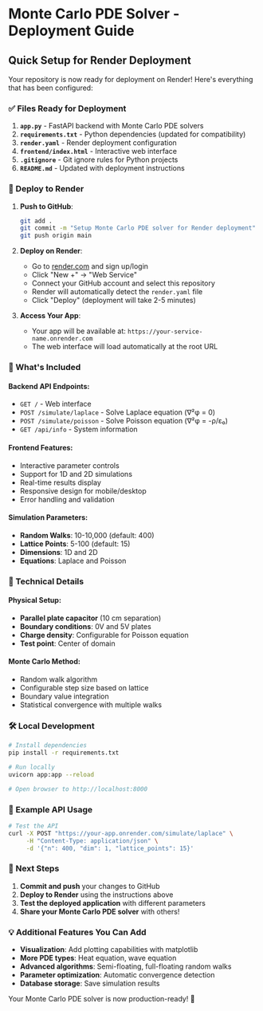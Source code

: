 # Monte Carlo PDE Solver - Deployment Guide

## Quick Setup for Render Deployment

Your repository is now ready for deployment on Render! Here's everything that has been configured:

### ✅ Files Ready for Deployment

1. **`app.py`** - FastAPI backend with Monte Carlo PDE solvers
2. **`requirements.txt`** - Python dependencies (updated for compatibility)
3. **`render.yaml`** - Render deployment configuration
4. **`frontend/index.html`** - Interactive web interface
5. **`.gitignore`** - Git ignore rules for Python projects
6. **`README.md`** - Updated with deployment instructions

### 🚀 Deploy to Render

1. **Push to GitHub**:
   ```bash
   git add .
   git commit -m "Setup Monte Carlo PDE solver for Render deployment"
   git push origin main
   ```

2. **Deploy on Render**:
   - Go to [render.com](https://render.com) and sign up/login
   - Click "New +" → "Web Service"
   - Connect your GitHub account and select this repository
   - Render will automatically detect the `render.yaml` file
   - Click "Deploy" (deployment will take 2-5 minutes)

3. **Access Your App**:
   - Your app will be available at: `https://your-service-name.onrender.com`
   - The web interface will load automatically at the root URL

### 🧪 What's Included

#### Backend API Endpoints:
- `GET /` - Web interface
- `POST /simulate/laplace` - Solve Laplace equation (∇²φ = 0)
- `POST /simulate/poisson` - Solve Poisson equation (∇²φ = -ρ/ε₀)
- `GET /api/info` - System information

#### Frontend Features:
- Interactive parameter controls
- Support for 1D and 2D simulations
- Real-time results display
- Responsive design for mobile/desktop
- Error handling and validation

#### Simulation Parameters:
- **Random Walks**: 10-10,000 (default: 400)
- **Lattice Points**: 5-100 (default: 15)
- **Dimensions**: 1D and 2D
- **Equations**: Laplace and Poisson

### 🔧 Technical Details

#### Physical Setup:
- **Parallel plate capacitor** (10 cm separation)
- **Boundary conditions**: 0V and 5V plates
- **Charge density**: Configurable for Poisson equation
- **Test point**: Center of domain

#### Monte Carlo Method:
- Random walk algorithm
- Configurable step size based on lattice
- Boundary value integration
- Statistical convergence with multiple walks

### 🛠️ Local Development

```bash
# Install dependencies
pip install -r requirements.txt

# Run locally
uvicorn app:app --reload

# Open browser to http://localhost:8000
```

### 📝 Example API Usage

```bash
# Test the API
curl -X POST "https://your-app.onrender.com/simulate/laplace" \
     -H "Content-Type: application/json" \
     -d '{"n": 400, "dim": 1, "lattice_points": 15}'
```

### 🎯 Next Steps

1. **Commit and push** your changes to GitHub
2. **Deploy to Render** using the instructions above
3. **Test the deployed application** with different parameters
4. **Share your Monte Carlo PDE solver** with others!

### 💡 Additional Features You Can Add

- **Visualization**: Add plotting capabilities with matplotlib
- **More PDE types**: Heat equation, wave equation
- **Advanced algorithms**: Semi-floating, full-floating random walks
- **Parameter optimization**: Automatic convergence detection
- **Database storage**: Save simulation results

Your Monte Carlo PDE solver is now production-ready! 🎉
